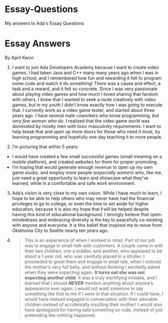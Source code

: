 # Essay-Questions
My answers to Ada's Essay Questions
# Essay Answers  
By April Kwon

1. I want to join Ada Developers Academy because I want to create video games. I had taken Java and C++ many many years ago when I was in high school, and I remembered how fun and rewarding it felt to program some code and watch it do something! There was a cause and effect, a task and a reward, and it felt so concrete. Since I was very passionate about playing video games and how much I loved sharing that fandom with others, I knew that I wanted to seek a route creatively with video games, but in my youth I didn’t know exactly how I was going to execute that. I currently work as a video game tester, and started about three years ago. I have several male coworkers who know programming, _but very few women who do_. I realized that the video game world was _dominated_ by mostly men with toxic masculinity requirements. I want to help break that and open up more doors for those who need it most, by learning programming and hopefully one day teaching it to more people.

2. I’m picturing that within 5 years:  
* I would have created a few small successful games (small meaning on a mobile platform), and created websites for them for proper promoting. 
* I’m hoping that would generate enough revenue to open up my own game studio, and employ more people (_especially women_) who, like me, just need a great opportunity to learn and showcase what they’ve learned, while in a comfortable and safe work environment.

3. Ada’s vision is very close to my own vision. While I have much to learn, I hope to be able to help others who may never have had the financial privileges to go to college, or even the time to set aside for higher education, because it is also my hope that **_I_** will be helped despite having this kind of educational background. I strongly believe that open-mindedness and embracing diversity is the key to peacefully co-existing with anyone and everyone. It is this belief that inspired me to move from Oklahoma City to Seattle nearly ten years ago.

4. > This is an experience of when I worked in retail. Part of our job was to engage in small-talk with customers. A couple came in with their two children; one a toddler, and another, who appeared to be about a 1 year old, who was carefully placed in a stroller. I proceeded to greet them and engage in small talk, when I noticed the mother’s very full belly, and without thinking I excitedly asked when they were expecting again. **It turns out she was not expecting another child**. It was a truly mortifying mistake, and I learned that I should **_NEVER_** mention anything about anyone’s appearance ever again. I would not want someone to say something like that to me if I were in that situation. If I could have, I would have instead engaged in conversation with their adorable children instead of accidentally insulting their mother! I would also have apologized for having said something so rude, instead of just pretending like nothing happened.
